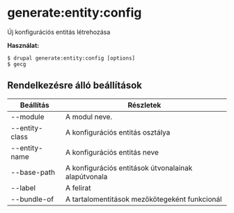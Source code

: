 # generate:entity:config
Új konfigurációs entitás létrehozása

**Használat:**
```
$ drupal generate:entity:config [options]
$ gecg  
```

## Rendelkezésre álló beállítások
Beállítás | Részletek
-------|-------------
--module | A modul neve.
--entity-class | A konfigurációs entitás osztálya
--entity-name | A konfigurációs entitás neve
--base-path | A konfigurációs entitások útvonalainak alapútvonala
--label | A felirat
--bundle-of | A tartalomentitások mezőkötegeként funkcionál
